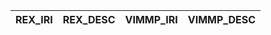 | REX_IRI   | REX_DESC   | VIMMP_IRI   | VIMMP_DESC   |
|-----------|------------|-------------|--------------|
